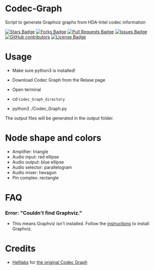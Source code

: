 # Codec-Graph
Script to generate Graphviz graphs from HDA-Intel codec information

<a href="https://github.com/Core-i99/Codec-Graph/stargazers"><img src="https://img.shields.io/github/stars/Core-i99/Codec-Graph" alt="Stars Badge"/></a>
<a href="https://github.com/Core-i99/Codec-Graph/network/members"><img src="https://img.shields.io/github/forks/Core-i99/Codec-Graph" alt="Forks Badge"/></a>
<a href="https://github.com/Core-i99/Codec-Graph/pulls"><img src="https://img.shields.io/github/issues-pr/Core-i99/Codec-Graph" alt="Pull Requests Badge"/></a>
<a href="https://github.comCore-i99/Codec-Graph/issues"><img src="https://img.shields.io/github/issues/Core-i99/Codec-Graph" alt="Issues Badge"/></a>
<a href="https://github.com/Core-i99/Codec-Graph/graphs/contributors"><img alt="GitHub contributors" src="https://img.shields.io/github/contributors/Core-i99/Codec-Graph?color=2b9348"></a>
<a href="https://github.com/Core-i99/Codec-Graph/blob/master/LICENSE"><img src="https://img.shields.io/github/license/Core-i99/Codec-Graph?color=2b9348" alt="License Badge"/></a>

# Usage
- Make sure python3 is installed!

- Download Codec Graph from the Relase page
- Open terminal
- cd `Codec_Graph_directory`
- python3 ./Codec_Graph.py

The output files will be generated in the output folder.


# Node shape and colors
- Amplifier:	triangle
- Audio input:	red ellipse
- Audio output:	blue ellipse
- Audio selector:	parallelogram
- Audio mixer:	hexagon
- Pin complex:	rectangle


# FAQ
### Error: "Couldn't find Graphviz."
- This means Graphviz isn't installed. Follow the [instructions](https://github.com/Core-i99/Codec-Graph/blob/main/Graphviz%20Instructions.md) to install Graphviz.

# Credits
- [Helllabs](http://helllabs.org) for [the original Codec Graph](http://helllabs.org/codecgraph/)
